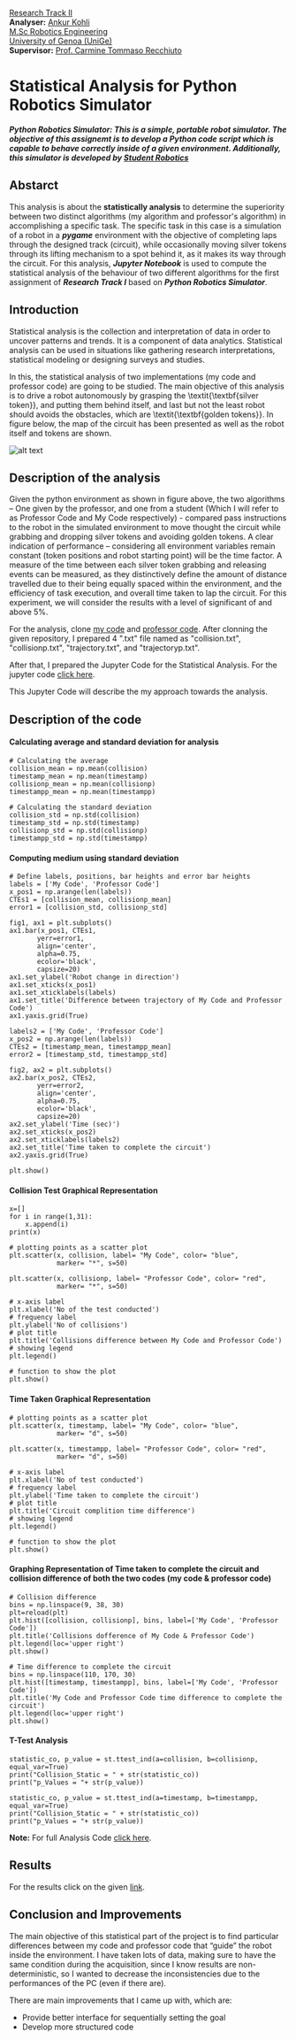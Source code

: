 [Research Track II](https://corsi.unige.it/en/off.f/2022/ins/60236)<br>
**Analyser:** [Ankur Kohli](https://github.com/ankurkohli007)<br>
[M.Sc Robotics Engineering](https://corsi.unige.it/corsi/10635)<br>
[University of Genoa (UniGe)](https://unige.it/en)<br>
**Supervisor:** [Prof. Carmine Tommaso Recchiuto](https://rubrica.unige.it/personale/UkNDWV1r)

# Statistical Analysis for Python Robotics Simulator

***Python Robotics Simulator: This is a simple, portable robot simulator. The objective of this assignemt is to develop a Python code script which is capable to behave correctly inside of a given environment. Additionally, this simulator is developed by [Student Robotics](https://studentrobotics.org/)***

## Abstarct

This analysis is about the **statistically analysis** to determine the superiority between two distinct algorithms (my algorithm and professor's algorithm) in accomplishing a specific task. The specific task in this case is a simulation of a robot in a ***pygame*** environment with the objective of completing laps through the designed track (circuit), while occasionally moving silver tokens through its lifting mechanism to a spot behind it, as it makes its way through the circuit. For this analysis, ***Jupyter Notebook*** is used to compute the statistical analysis of the behaviour of two different algorithms for the first assignment of ***Research Track I*** based on ***Python Robotics Simulator***.

## Introduction

Statistical analysis is the collection and interpretation of data in order to uncover patterns and trends. It is a component of data analytics. Statistical analysis can be used in situations like gathering research interpretations, statistical modeling or designing surveys and studies.

In this, the statistical analysis of two implementations (my code and professor code) are going to be studied. The main objective of this analysis is to drive a robot autonomously by grasping the \textit{\textbf{silver token}}, and putting them behind itself, and last but not the least robot should avoids the obstacles, which are \textit{\textbf{golden tokens}}. In figure below, the map of the circuit has been presented as well as the robot itself and tokens are shown.

![alt text](ImagesResults/circuit.png) 

## Description of the analysis

Given the python environment as shown in figure above, the two algorithms – One given by the professor, and one from a student (Which I will refer to as Professor Code and My Code respectively) - compared pass instructions to the robot in the simulated environment to move thought the circuit while grabbing and dropping silver tokens and avoiding golden tokens. A clear indication of performance – considering all environment variables remain constant (token positions and robot starting point) will be the time factor. A measure of the time between each silver token grabbing and releasing events can be measured, as they distinctively define the amount of distance travelled due to their being equally spaced within the environment, and the efficiency of task execution, and overall time taken to lap the circuit. For this experiment, we will consider the results with a level of significant of and above 5%.

For the analysis, clone [my code](https://github.com/ankurkohli007/Research_Track_I_Assignment_1.git) and [professor code](https://github.com/CarmineD8/python_simulator.git). After clonning the given repository, I prepared 4 ".txt" file named as "collision.txt", "collisionp.txt", "trajectory.txt", and "trajectoryp.txt". 

After that, I prepared the Jupyter Code for the Statistical Analysis. For the jupyter code [click here](StatisticsAnalysis.ipynb).

This Jupyter Code will describe the my approach towards the analysis.

## Description of the code

#### Calculating average and standard deviation for analysis

```
# Calculating the average
collision_mean = np.mean(collision)
timestamp_mean = np.mean(timestamp)
collisionp_mean = np.mean(collisionp)
timestampp_mean = np.mean(timestampp)

# Calculating the standard deviation
collision_std = np.std(collision)
timestamp_std = np.std(timestamp)
collisionp_std = np.std(collisionp)
timestampp_std = np.std(timestampp)
```

#### Computing medium using standard deviation

```
# Define labels, positions, bar heights and error bar heights
labels = ['My Code', 'Professor Code']
x_pos1 = np.arange(len(labels))
CTEs1 = [collision_mean, collisionp_mean]
error1 = [collision_std, collisionp_std]

fig1, ax1 = plt.subplots()
ax1.bar(x_pos1, CTEs1,
       yerr=error1,
       align='center',
       alpha=0.75,
       ecolor='black',
       capsize=20)
ax1.set_ylabel('Robot change in direction')
ax1.set_xticks(x_pos1)
ax1.set_xticklabels(labels)
ax1.set_title('Difference between trajectory of My Code and Professor Code')
ax1.yaxis.grid(True)

labels2 = ['My Code', 'Professor Code']
x_pos2 = np.arange(len(labels))
CTEs2 = [timestamp_mean, timestampp_mean]
error2 = [timestamp_std, timestampp_std]

fig2, ax2 = plt.subplots()
ax2.bar(x_pos2, CTEs2,
       yerr=error2,
       align='center',
       alpha=0.75,
       ecolor='black',
       capsize=20)
ax2.set_ylabel('Time (sec)')
ax2.set_xticks(x_pos2)
ax2.set_xticklabels(labels2)
ax2.set_title('Time taken to complete the circuit')
ax2.yaxis.grid(True)

plt.show()
```
#### Collision Test Graphical Representation

```
x=[]
for i in range(1,31):
    x.append(i)
print(x)

# plotting points as a scatter plot
plt.scatter(x, collision, label= "My Code", color= "blue",
            marker= "*", s=50)

plt.scatter(x, collisionp, label= "Professor Code", color= "red",
            marker= "*", s=50)
 
# x-axis label
plt.xlabel('No of the test conducted')
# frequency label
plt.ylabel('No of collisions')
# plot title
plt.title('Collisions difference between My Code and Professor Code')
# showing legend
plt.legend()
 
# function to show the plot
plt.show()
```

#### Time Taken Graphical Representation

```
# plotting points as a scatter plot
plt.scatter(x, timestamp, label= "My Code", color= "blue",
            marker= "d", s=50)

plt.scatter(x, timestampp, label= "Professor Code", color= "red",
            marker= "d", s=50)
 
# x-axis label
plt.xlabel('No of test conducted')
# frequency label
plt.ylabel('Time taken to complete the circuit')
# plot title
plt.title('Circuit complition time difference')
# showing legend
plt.legend()
 
# function to show the plot
plt.show()
```
#### Graphing Representation of Time taken to complete the circuit and collision difference of both the two codes (my code & professor code)

```
# Collision difference
bins = np.linspace(9, 38, 30)
plt=reload(plt)
plt.hist([collision, collisionp], bins, label=['My Code', 'Professor Code'])
plt.title('Collisions dofference of My Code & Professor Code')
plt.legend(loc='upper right')
plt.show()

# Time difference to complete the circuit
bins = np.linspace(110, 170, 30)
plt.hist([timestamp, timestampp], bins, label=['My Code', 'Professor Code'])
plt.title('My Code and Professor Code time difference to complete the circuit')
plt.legend(loc='upper right')
plt.show()
```
#### T-Test Analysis
```
statistic_co, p_value = st.ttest_ind(a=collision, b=collisionp, equal_var=True)
print("Collision_Static = " + str(statistic_co))
print("p_Values = "+ str(p_value))

statistic_co, p_value = st.ttest_ind(a=timestamp, b=timestampp, equal_var=True)
print("Collision_Static = " + str(statistic_co))
print("p_Values = "+ str(p_value))
```

**Note:** For full Analysis Code [click here](https://github.com/ankurkohli007/Research_Track_II_Assignment_1_StatisticsAnalysis/blob/main/StatisticsAnalysis.ipynb). 
## Results

For the results click on the given [link](StatisticalAnalysisReport_Ankur_Kohli.pdf). 

## Conclusion and Improvements

The main objective of this statistical part of the project is to find particular differences between my code and professor code that “guide” the robot inside the environment. I have taken lots of data, making sure to have the same condition during the acquisition, since I know results are non-deterministic, so I wanted to decrease the inconsistencies due to the performances of the PC (even if there are).

There are main improvements that I came up with, which are:

* Provide better interface for sequentially setting the goal
* Develop more structured code
